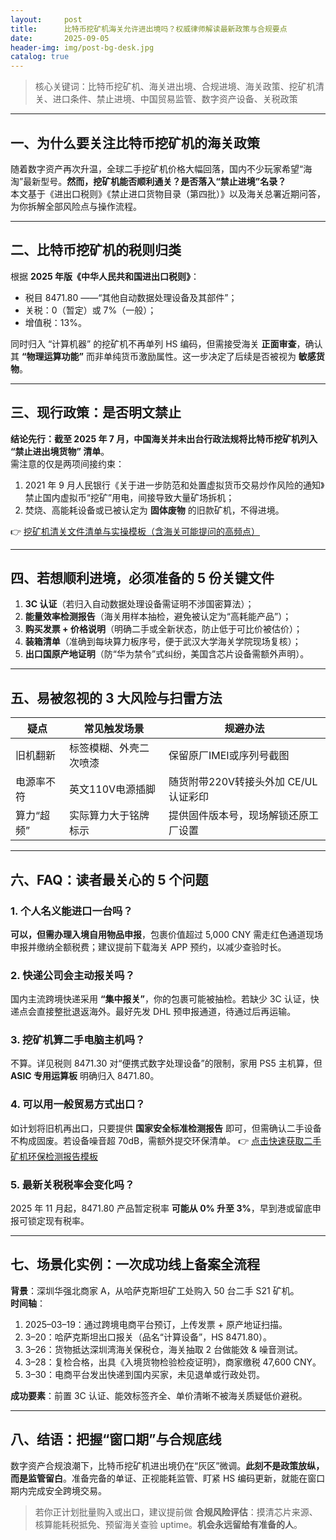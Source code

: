 ```yaml
---
layout:     post
title:      比特币挖矿机海关允许进出境吗？权威律师解读最新政策与合规要点
date:       2025-09-05
header-img: img/post-bg-desk.jpg
catalog: true
---
```


> 核心关键词：比特币挖矿机、海关进出境、合规进境、海关政策、挖矿机清关、进口条件、禁止进境、中国贸易监管、数字资产设备、关税政策

---

## 一、为什么要关注比特币挖矿机的海关政策
随着数字资产再次升温，全球二手挖矿机价格大幅回落，国内不少玩家希望“海淘”最新型号。**然而，挖矿机能否顺利通关？是否落入“禁止进境”名录？**  
本文基于《进出口税则》《禁止进口货物目录（第四批）》以及海关总署近期问答，为你拆解全部风险点与操作流程。

---

## 二、比特币挖矿机的税则归类
根据 **2025 年版《中华人民共和国进出口税则》**：
- 税目 8471.80 ——“其他自动数据处理设备及其部件”；  
- 关税：0（暂定）或 7%（一般）；  
- 增值税：13%。

同时归入 “计算机器” 的挖矿机不再单列 HS 编码，但需接受海关 **正面审查**，确认其 **“物理运算功能”** 而非单纯货币激励属性。这一步决定了后续是否被视为 **敏感货物**。

---

## 三、现行政策：是否明文禁止
**结论先行：截至 2025 年 7 月，中国海关并未出台行政法规将比特币挖矿机列入 “禁止进出境货物” 清单**。  
需注意的仅是两项间接约束：
1. 2021 年 9 月人民银行《关于进一步防范和处置虚拟货币交易炒作风险的通知》禁止国内虚拟币“挖矿”用电，间接导致大量矿场拆机；
2. 焚烧、高能耗设备或已被认定为 **固体废物** 的旧款矿机，不得进境。

👉 [挖矿机清关文件清单与实操模板（含海关可能提问的高频点）](https://okxdog.com/)

---

## 四、若想顺利进境，必须准备的 5 份关键文件
1. **3C 认证**（若归入自动数据处理设备需证明不涉国密算法）；  
2. **能量效率检测报告**（海关用样本抽检，避免被认定为“高耗能产品”）；  
3. **购买发票 + 价格说明**（明确二手或全新状态，防止低于可比价被估价）；  
4. **装箱清单**（准确到每块算力板序号，便于武汉大学海关学院现场复核）；  
5. **出口国原产地证明**（防“华为禁令”式纠纷，美国含芯片设备需额外声明）。

---

## 五、易被忽视的 3 大风险与扫雷方法
| 疑点 | 常见触发场景 | 规避办法 |
|---|---|---|
| 旧机翻新 | 标签模糊、外壳二次喷漆 | 保留原厂IMEI或序列号截图 |
| 电源率不符 | 英文110V电源插脚 | 随货附带220V转接头外加 CE/UL 认证彩印 |
| 算力“超频” | 实际算力大于铭牌标示 | 提供固件版本号，现场解锁还原工厂设置 |

---

## 六、FAQ：读者最关心的 5 个问题

### 1. 个人名义能进口一台吗？
**可以，但需办理入境自用物品申报**，包裹价值超过 5,000 CNY 需走红色通道现场申报并缴纳全额税费；建议提前下载海关 APP 预约，以减少查验时长。

### 2. 快递公司会主动报关吗？
国内主流跨境快递采用 **“集中报关”**，你的包裹可能被抽检。若缺少 3C 认证，快递点会直接整批退返海外。最好先发 DHL 预申报通道，待通过后再运输。

### 3. 挖矿机算二手电脑主机吗？
不算。详见税则 8471.30 对“便携式数字处理设备”的限制，家用 PS5 主机算，但 **ASIC 专用运算板** 明确归入 8471.80。

### 4. 可以用一般贸易方式出口？
如计划将旧机再出口，只要提供 **国家安全标准检测报告** 即可，但需确认二手设备不构成固废。若设备噪音超 70dB，需额外提交环保清单。
👉 [点击快速获取二手矿机环保检测报告模板](https://okxdog.com/)

### 5. 最新关税税率会变化吗？
2025 年 11 月起，8471.80 产品暂定税率 **可能从 0% 升至 3%**，早到港或留底申报可锁定现有税率。

---

## 七、场景化实例：一次成功线上备案全流程
**背景**：深圳华强北商家 A，从哈萨克斯坦矿工处购入 50 台二手 S21 矿机。  
**时间轴**：
1. 2025–03–19：通过跨境电商平台预订，上传发票 + 原产地证扫描。  
2. 3–20：哈萨克斯坦出口报关（品名“计算设备”，HS 8471.80）。  
3. 3–26：货物抵达深圳湾海关保税仓，海关抽取 2 台做能效 & 噪音测试。  
4. 3–28：复检合格，出具《入境货物检验检疫证明》，商家缴税 47,600 CNY。  
5. 3–30：电商平台发出快递到国内买家，未见退单或行政处罚。

**成功要素**：前置 3C 认证、能效标签齐全、单价清晰不被海关质疑低价避税。

---

## 八、结语：把握“窗口期”与合规底线
数字资产合规浪潮下，比特币挖矿机进出境仍在“灰区”微调。**此刻不是政策放纵，而是监管留白**。准备完备的单证、正视能耗监管、盯紧 HS 编码更新，就能在窗口期内完成安全跨境交易。

> 若你正计划批量购入或出口，建议提前做 **合规风险评估**：摸清芯片来源、核算能耗税抵免、预留海关查验 uptime。**机会永远留给有准备的人**。